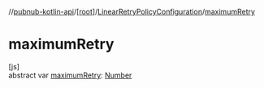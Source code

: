 //[pubnub-kotlin-api](../../../index.md)/[[root]](../index.md)/[LinearRetryPolicyConfiguration](index.md)/[maximumRetry](maximum-retry.md)

# maximumRetry

[js]\
abstract var [maximumRetry](maximum-retry.md): [Number](https://kotlinlang.org/api/latest/jvm/stdlib/kotlin/-number/index.html)
